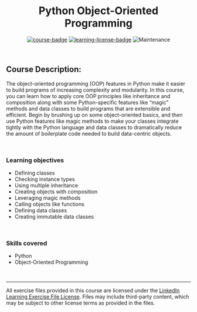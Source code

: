 <div align="center">

# Python Object-Oriented Programming

[![course-badge]][course-link]
[![learning-license-badge]][learning-license]
![Maintenance](https://img.shields.io/maintenance/no/2021?style=for-the-badge)

</div>

<br>

## Course Description:
The object-oriented programming (OOP) features in Python make it easier to build programs of increasing complexity and modularity. In this course, you can learn how to apply core OOP principles like inheritance and composition along with some Python-specific features like “magic” methods and data classes to build programs that are extensible and efficient. Begin by brushing up on some object-oriented basics, and then use Python features like magic methods to make your classes integrate tightly with the Python language and data classes to dramatically reduce the amount of boilerplate code needed to build data-centric objects.

<br>

### Learning objectives
- Defining classes
- Checking instance types
- Using multiple inheritance
- Creating objects with composition
- Leveraging magic methods
- Calling objects like functions
- Defining data classes
- Creating immutable data classes

<br>

### Skills covered
- Python
- Object-Oriented Programming

<br>

---
All exercise files provided in this course are licensed under the [LinkedIn Learning Exercise File License][learning-license]. Files may include third-party content, which may be subject to other license terms as provided in the files.

<!-- quick links -->
<!-- badge info -->
[course-badge]:https://img.shields.io/badge/learning-Python-ffffff?logo=Linkedin&labelColor=0a66c2&style=for-the-badge
[course-link]:https://www.linkedin.com/learning/python-object-oriented-programming "view on LinkedIn"
[learning-license-badge]:https://img.shields.io/badge/learning-license-ffffff?logo=Linkedin&labelColor=0a66c2&style=for-the-badge
[learning-license]:../linkedin_learning_license "view license agreement"